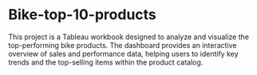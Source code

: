 # Bike-top-10-products
This project is a Tableau workbook designed to analyze and visualize the top-performing bike products. The dashboard provides an interactive overview of sales and performance data, helping users to identify key trends and the top-selling items within the product catalog.
